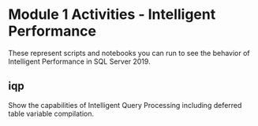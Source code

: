 # Module 1 Activities - Intelligent Performance

These represent scripts and notebooks you can run to see the behavior of Intelligent Performance in SQL Server 2019. 

## iqp

Show the capabilities of Intelligent Query Processing including deferred table variable compilation.